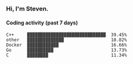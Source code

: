 ### Hi, I'm Steven.

#### Coding activity (past 7 days)
```
C++     ▓▓▓▓▓▓▓▓▓▓▓▓▓▓▓▓▓▓▓▓▓▓▓▓▓▓▓▓▓▓  39.45%
other   ▓▓▓▓▓▓▓▓▓▓▓▓▓▓                  18.82%
Docker  ▓▓▓▓▓▓▓▓▓▓▓▓                    16.66%
Go      ▓▓▓▓▓▓▓▓▓▓                      13.73%
C       ▓▓▓▓▓▓▓▓                        11.34%
```
